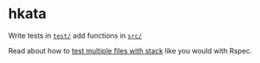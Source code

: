 # hkata

Write tests in [`test/`](https://github.com/Jared-Prime/hkata/tree/master/test) add functions in [`src/`](https://github.com/Jared-Prime/hkata/tree/master/src)

Read about how to [test multiple files with stack](http://stackoverflow.com/a/43264723/1090265) like you would with Rspec.
